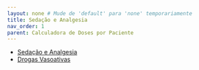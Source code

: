 ```yaml
---
layout: none # Mude de 'default' para 'none' temporariamente
title: Sedação e Analgesia
nav_order: 1
parent: Calculadora de Doses por Paciente
---
```


- [Sedação e Analgesia](/calculadoras/calculadora_dose_paciente/sedonalgesia/)
- [Drogas Vasoativas](/calculadoras/calculadora_dose_paciente/drogavasoativas/)
